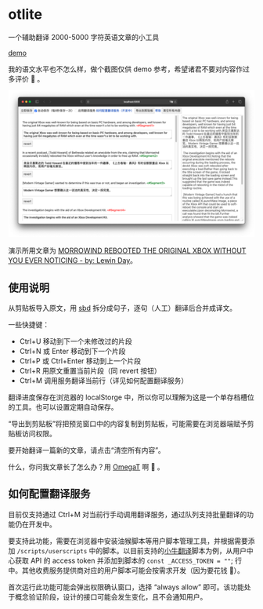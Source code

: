 # otlite

一个辅助翻译 2000-5000 字符英语文章的小工具

[demo](https://ddrpa.github.io/otlite)

我的语文水平也不怎么样，做个截图仅供 demo 参考，希望诸君不要对内容作过多评价 🐶 。

![Screenshot 1](/docs/Screenshot_2.png)

演示所用文章为 [MORROWIND REBOOTED THE ORIGINAL XBOX WITHOUT YOU EVER NOTICING - by: Lewin Day](https://hackaday.com/2021/04/14/morrowind-rebooted-the-original-xbox-without-you-ever-noticing/)。

## 使用说明

从剪贴板导入原文，用 [sbd](https://github.com/Tessmore/sbd) 拆分成句子，逐句（人工）翻译后合并成译文。

一些快捷键：

- Ctrl+U 移动到下一个未修改过的片段
- Ctrl+N 或 Enter 移动到下一个片段
- Ctrl+P 或 Ctrl+Enter 移动到上一个片段
- Ctrl+R 用原文重置当前片段（同 revert 按钮）
- Ctrl+M 调用服务翻译当前行（详见如何配置翻译服务）

翻译进度保存在浏览器的 localStorge 中，所以你可以理解为这是一个单存档槽位的工具。也可以设置定期自动保存。

“导出到剪贴板”将把预览窗口中的内容复制到剪贴板，可能需要在浏览器端赋予剪贴板访问权限。

要开始翻译一篇新的文章，请点击“清空所有内容”。

什么，你问我文章长了怎么办？用 [OmegaT](https://omegat.org/) 啊 🐶 。

## 如何配置翻译服务

目前仅支持通过 Ctrl+M 对当前行手动调用翻译服务，通过队列支持批量翻译的功能仍在开发中。

要支持此功能，需要在浏览器中安装油猴脚本等用户脚本管理工具，并根据需要添加 `/scripts/userscripts` 中的脚本。以目前支持的[小牛翻译](https://niutrans.com/Price)脚本为例，从用户中心获取 API 的 access token 并添加到脚本的 `const _ACCESS_TOKEN = ""`; 行中。其他收费服务提供商对应的用户脚本可能会按需求开发（因为要花钱 🐶）。

首次运行此功能可能会弹出权限确认窗口，选择 “always allow” 即可。该功能处于概念验证阶段，设计的接口可能会发生变化，且不会通知用户。
